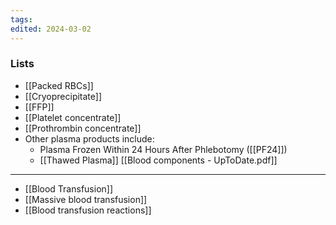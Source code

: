 ```yaml
---
tags: 
edited: 2024-03-02
---
```

### Lists
- [[Packed RBCs]] 
- [[Cryoprecipitate]]
- [[FFP]]
- [[Platelet concentrate]] 
- [[Prothrombin concentrate]] 
- Other plasma products include:
	- Plasma Frozen Within 24 Hours After Phlebotomy ([[PF24]])
	- [[Thawed Plasma]]
[[Blood components - UpToDate.pdf]] 
---
- [[Blood Transfusion]]
- [[Massive blood transfusion]] 
- [[Blood transfusion reactions]] 